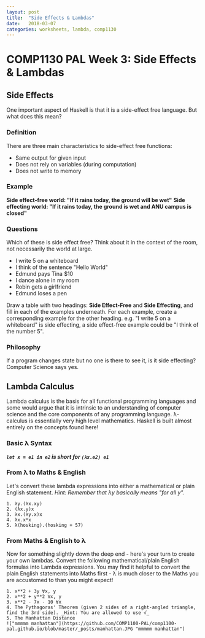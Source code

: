 ```yaml
---
layout: post
title:  "Side Effects & Lambdas"
date:   2018-03-07
categories: worksheets, lambda, comp1130
---
```


# COMP1130 PAL Week 3: Side Effects & Lambdas

## Side Effects

One important aspect of Haskell is that it is a side-effect free language. But what does this mean?

### Definition

There are three main characteristics to side-effect free functions:

* Same output for given input
* Does not rely on variables (during computation)
* Does not write to memory
    
### Example

__Side effect-free world: "If it rains today, the ground will be wet"__
__Side effecting world: "If it rains today, the ground is wet and ANU campus is closed"__

### Questions

Which of these is side effect free? Think about it in the context of the room, not necessarily the world at large.

* I write 5 on a whiteboard
* I think of the sentence "Hello World"
* Edmund pays Tina $10
* I dance alone in my room
* Robin gets a girlfriend
* Edmund loses a pen

Draw a table with two headings: **Side Effect-Free** and **Side Effecting**, and fill in each of the examples underneath. For each example, create a corresponding example for the other heading. e.g. "I write 5 on a whiteboard" is side effecting, a side effect-free example could be "I think of the number 5".

### Philosophy

If a program changes state but no one is there to see it, is it side effecting?
Computer Science says yes.

## Lambda Calculus

Lambda calculus is the basis for all functional programming languages and some would argue that it is intrinsic to an understanding of computer science and the core components of any programming language. λ-calculus is essentially very high level mathematics. Haskell is built almost entirely on the concepts found here!

### Basic λ Syntax

*__`let x = e1 in e2` is short for `(λx.e2) e1`__*

### From λ to Maths & English

Let's convert these lambda expressions into either a mathematical or plain English statement. _Hint: Remember that λy basically means "for all y"._

```
1. λy.(λx.xy)
2. (λx.y)x
3. λx.(λy.x)x
4. λx.x*x
5. λ(hosking).(hosking + 57)
```

### From Maths & English to λ

Now for something slightly down the deep end - here's your turn to create your own lambdas. Convert the following mathematical/plain English formulas into Lambda expressions. You may find it helpful to convert the plain English statements into Maths first - λ is much closer to the Maths you are accustomed to than you might expect!

```
1. x**2 + 3y ∀x, y
2. x**2 + y**2 ∀x, y
3. x**2 - 7x - 10 ∀x
4. The Pythagoras' Theorem (given 2 sides of a right-angled triangle, find the 3rd side). _Hint: You are allowed to use √_
5. The Manhattan Distance
!["mmmmm manhattan"](https://github.com/COMP1100-PAL/comp1100-pal.github.io/blob/master/_posts/manhattan.JPG "mmmmm manhattan")


```
